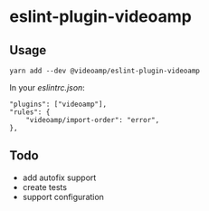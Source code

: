 # eslint-plugin-videoamp

## Usage

```
yarn add --dev @videoamp/eslint-plugin-videoamp
```

In your _eslintrc.json_:

```
"plugins": ["videoamp"],
"rules": {
    "videoamp/import-order": "error",
},
```

## Todo

- add autofix support
- create tests
- support configuration
